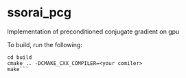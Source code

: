 # ssorai_pcg
Implementation of preconditioned conjugate gradient on gpu

To build, run the following:

```mkdir -p build bin
cd build
cmake .. -DCMAKE_CXX_COMPILER=<your comiler>
make```
